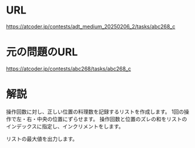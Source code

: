 # URL
https://atcoder.jp/contests/adt_medium_20250206_2/tasks/abc268_c

# 元の問題のURL
https://atcoder.jp/contests/abc268/tasks/abc268_c

# 解説
操作回数に対し、正しい位置の料理数を記録するリストを作成します。
1回の操作で左・右・中央の位置にずらせます。
操作回数と位置のズレの和をリストのインデックスに指定し、インクリメントをします。

リストの最大値を出力します。
